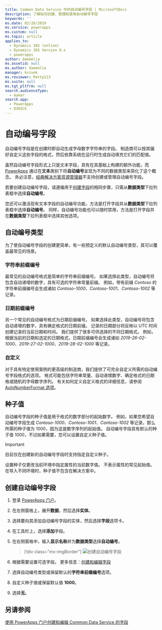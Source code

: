 ```yaml
---
title: Common Data Service 中的自动编号字段 | MicrosoftDocs
description: 了解如何创建、管理和使用自动编号字段
keywords: ''
ms.date: 02/26/2019
ms.service: powerapps
ms.custom: null
ms.topic: article
applies_to:
  - Dynamics 365 (online)
  - Dynamics 365 Version 9.x
  - powerapps
author: daemelia
ms.assetid: null
ms.author: daemelia
manager: kvivek
ms.reviewer: Mattp123
ms.suite: null
ms.tgt_pltfrm: null
search.audienceType:
  - maker
search.app:
  - PowerApps
  - D365CE
---
```

# <a name="autonumber-fields"></a>自动编号字段

自动编号字段是在创建时即自动生成字母数字字符串的字段。 制造商可以按其偏好自定义这些字段的格式，然后依靠系统在运行时生成自动填充它们的匹配值。

虽然自动编号字段形式上只是文本字段，具有在其基础上构建的额外功能，而 [PowerApps](https://web.powerapps.com/?utm_source=padocs&utm_medium=linkinadoc&utm_campaign=referralsfromdoc) 通过在**文本**类别下将**自动编号**呈现为不同的数据类型来简化了这个概念。 务必注意，[经典解决方案资源管理器](use-solution-explorer.md#classic-solution-explorer)不支持创建或管理自动编号字段。

若要创建自动编号字段，请遵循用于[创建字段](create-edit-field-portal.md#create-a-field)的相同步骤，只需从**数据类型**下拉列表框中选择**自动编号**。 

您还可以激活现有文本字段的自动编号功能，方法是打开字段并从**数据类型**下拉列表框中选择**自动编号**。 同样，自动编号功能也可以随时禁用，方法是打开字段并在**数据类型**下拉列表框中选择其他选项。

## <a name="autonumber-types"></a>自动编号类型

为了使自动编号字段的创建更简单，有一些预定义的默认自动编号类型，其可以覆盖最常见的场景。 

### <a name="string-prefixed-number"></a>字符串前缀编号

最常见的自动编号格式是简单的字符串前缀编号。 如果选择此类型，自动编号将包含自动递增的数字，具有可选的字符串常量前缀。 例如，带有前缀 *Contoso* 的字符串前缀编号会生成诸如 *Contoso-1000*、*Contoso-1001*、*Contoso-1002* 等记录。

### <a name="date-prefixed-number"></a>日期前缀编号

另一个常见的自动编号格式为日期前缀编号。 如果选择此类型，自动编号将包含自动递增的数字，具有确定格式的日期前缀。 记录的日期部分将反映以 UTC 时间创建记录的当前日期和时间。 我们提供了很多可供选择的不同日期格式。
例如，根据当前的日期和选定的日期格式，日期前缀编号会生成诸如 *2019-26-02-1000*、*2019-27-02-1000*、*2019-28-02-1000* 等记录。

### <a name="custom"></a>自定义

对于具有特定使用案例的更高级的制造商，我们提供了可完全自定义所需的自动编号字段格式的选项。 格式可能包括字符串常量、自动递增数字、确定格式的日期格或随机的字母数字序列。
有关如何定义自定义格式的详细信息，请参阅 [AutoNumberFormat 选项](https://docs.microsoft.com/en-us/dynamics365/customer-engagement/developer/create-auto-number-attributes#autonumberformat-options)。

## <a name="seed-values"></a>种子值

自动编号字段的种子值是用于格式的数字部分的起始数字。 例如，如果您希望自动编号字段生成 *Contoso-1000*、*Contoso-1001*、*Contoso-1002* 等记录，那么所需的种子值为 1000，因为这是数字序列的起始值。 自动编号字段具有默认的种子值 1000，不过如果需要，您可以设置自定义种子值。 


> [!IMPORTANT]
> 目前仅在创建新的自动编号字段时支持指定自定义种子。 
>
> 设置种子仅更改当前环境中指定属性的当前数字值。 不表示属性的常见起始值。 在导入不同环境时，种子值不包含在解决方案中。 

## <a name="create-an-autonumber-field"></a>创建自动编号字段
  
1.  登录 [PowerApps 门户](https://web.powerapps.com/?utm_source=padocs&utm_medium=linkinadoc&utm_campaign=referralsfromdoc)。
  
2.  在左侧窗格上，展开**数据**，然后选择**实体**。
  
3.  选择要向其添加自动编号字段的实体，然后选择**字段**选项卡。
  
4.  在工具栏上，选择**添加**字段。  
  
5.  在右侧窗格中，输入**显示名称**并为**数据类型**选择**自动编号**。

    > [!div class="mx-imgBorder"] 
    > ![](media/create-autonumber-field.png "创建自动编号字段")
  
6. 根据需要设置可选字段。 更多信息：[创建和编辑字段](create-edit-field-portal.md#create-a-field)

7. 选择自动编号类型或保留默认的**字符串前缀编号**选项。

8. 自定义种子值或保留默认值 **1000**。

9. 选择**无**。

## <a name="see-also"></a>另请参阅
 [使用 PowerApps 门户创建和编辑 Common Data Service 的字段](create-edit-field-portal.md)
